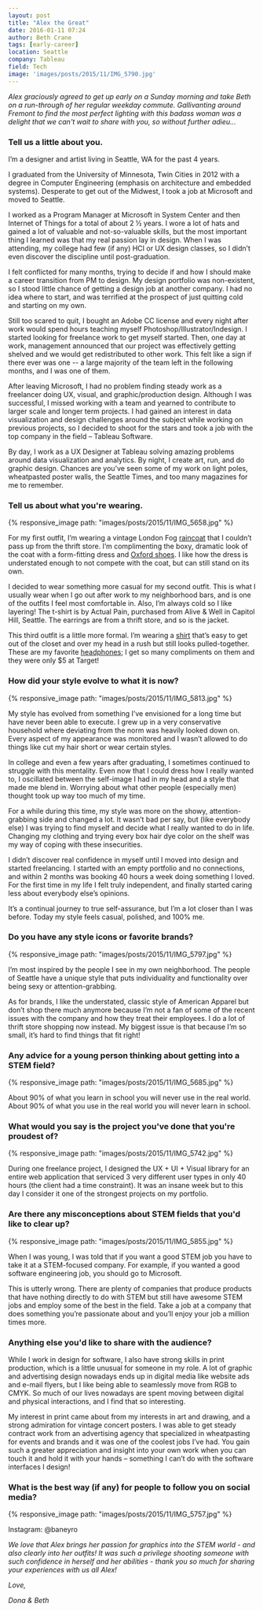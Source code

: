 ```yaml
---
layout: post
title: "Alex the Great"
date: 2016-01-11 07:24
author: Beth Crane
tags: [early-career]
location: Seattle
company: Tableau
field: Tech
image: 'images/posts/2015/11/IMG_5790.jpg'
---
```


*Alex graciously agreed to get up early on a Sunday morning and take Beth on a run-through of her regular weekday commute. Gallivanting around Fremont to find the most perfect lighting with this badass woman was a delight that we can't wait to share with you, so without further adieu...*

### Tell us a little about you.

I’m a designer and artist living in Seattle, WA for the past 4 years.

I graduated from the University of Minnesota, Twin Cities in 2012 with a degree in Computer Engineering (emphasis on architecture and embedded systems). Desperate to get out of the Midwest, I took a job at Microsoft and moved to Seattle.

I worked as a Program Manager at Microsoft in System Center and then Internet of Things for a total of about 2 ½ years. I wore a lot of hats and gained a lot of valuable and not-so-valuable skills, but the most important thing I learned was that my real passion lay in design. When I was attending, my college had few (if any) HCI or UX design classes, so I didn’t even discover the discipline until post-graduation.

I felt conflicted for many months, trying to decide if and how I should make a career transition from PM to design. My design portfolio was non-existent, so I stood little chance of getting a design job at another company. I had no idea where to start, and was terrified at the prospect of just quitting cold and starting on my own.

Still too scared to quit, I bought an Adobe CC license and every night after work would spend hours teaching myself Photoshop/Illustrator/Indesign. I started looking for freelance work to get myself started. Then, one day at work, management announced that our project was effectively getting shelved and we would get redistributed to other work. This felt like a sign if there ever was one -- a large majority of the team left in the following months, and I was one of them.

After leaving Microsoft, I had no problem finding steady work as a freelancer doing UX, visual, and graphic/production design. Although I was successful, I missed working with a team and yearned to contribute to larger scale and longer term projects. I had gained an interest in data visualization and design challenges around the subject while working on previous projects, so I decided to shoot for the stars and took a job with the top company in the field – Tableau Software.

By day, I work as a UX Designer at Tableau solving amazing problems around data visualization and analytics. By night, I create art, run, and do graphic design. Chances are you’ve seen some of my work on light poles, wheatpasted poster walls, the Seattle Times, and too many magazines for me to remember.

### Tell us about what you're wearing.

{% responsive_image path: "images/posts/2015/11/IMG_5658.jpg" %}

For my first outfit, I’m wearing a vintage London Fog [raincoat](http://amzn.to/1ScsJ1k) that I couldn’t pass up from the thrift store. I’m complimenting the boxy, dramatic look of the coat with a form-fitting dress and [Oxford shoes](http://amzn.to/1RvPihu). I like how the dress is understated enough to not compete with the coat, but can still stand on its own.

I decided to wear something more casual for my second outfit. This is what I usually wear when I go out after work to my neighborhood bars, and is one of the outfits I feel most comfortable in. Also, I’m always cold so I like layering! The t-shirt is by Actual Pain, purchased from Alive & Well in Capitol Hill, Seattle. The earrings are from a thrift store, and so is the jacket.

This third outfit is a little more formal. I’m wearing a [shirt](http://amzn.to/1ScsV0t) that’s easy to get out of the closet and over my head in a rush but still looks pulled-together. These are my favorite [headphones](http://amzn.to/1RvPBsJ); I get so many compliments on them and they were only $5 at Target!

### How did your style evolve to what it is now?

{% responsive_image path: "images/posts/2015/11/IMG_5813.jpg" %}

My style has evolved from something I’ve envisioned for a long time but have never been able to execute. I grew up in a very conservative household where deviating from the norm was heavily looked down on. Every aspect of my appearance was monitored and I wasn’t allowed to do things like cut my hair short or wear certain styles.

In college and even a few years after graduating, I sometimes continued to struggle with this mentality. Even now that I could dress how I really wanted to, I oscillated between the self-image I had in my head and a style that made me blend in. Worrying about what other people (especially men) thought took up way too much of my time.

For a while during this time, my style was more on the showy, attention-grabbing side and changed a lot. It wasn’t bad per say, but (like everybody else) I was trying to find myself and decide what I really wanted to do in life. Changing my clothing and trying every box hair dye color on the shelf was my way of coping with these insecurities.

I didn’t discover real confidence in myself until I moved into design and started freelancing. I started with an empty portfolio and no connections, and within 2 months was booking 40 hours a week doing something I loved. For the first time in my life I felt truly independent, and finally started caring less about everybody else’s opinions.

It’s a continual journey to true self-assurance, but I’m a lot closer than I was before. Today my style feels casual, polished, and 100% me.

### Do you have any style icons or favorite brands?

{% responsive_image path: "images/posts/2015/11/IMG_5797.jpg" %}

I’m most inspired by the people I see in my own neighborhood. The people of Seattle have a unique style that puts individuality and functionality over being sexy or attention-grabbing.

As for brands, I like the understated, classic style of American Apparel but don’t shop there much anymore because I’m not a fan of some of the recent issues with the company and how they treat their employees. I do a lot of thrift store shopping now instead. My biggest issue is that because I’m so small, it’s hard to find things that fit right!

### Any advice for a young person thinking about getting into a STEM field?

{% responsive_image path: "images/posts/2015/11/IMG_5685.jpg" %}

About 90% of what you learn in school you will never use in the real world. About 90% of what you use in the real world you will never learn in school.

### What would you say is the project you've done that you're proudest of?

{% responsive_image path: "images/posts/2015/11/IMG_5742.jpg" %}

During one freelance project, I designed the UX + UI + Visual library for an entire web application that serviced 3 very different user types in only 40 hours (the client had a time constraint). It was an insane week but to this day I consider it one of the strongest projects on my portfolio.

### Are there any misconceptions about STEM fields that you'd like to clear up?

{% responsive_image path: "images/posts/2015/11/IMG_5855.jpg" %}

When I was young, I was told that if you want a good STEM job you have to take it at a STEM-focused company. For example, if you wanted a good software engineering job, you should go to Microsoft.

This is utterly wrong. There are plenty of companies that produce products that have nothing directly to do with STEM but still have awesome STEM jobs and employ some of the best in the field. Take a job at a company that does something you’re passionate about and you’ll enjoy your job a million times more.

### Anything else you'd like to share with the audience?

While I work in design for software, I also have strong skills in print production, which is a little unusual for someone in my role. A lot of graphic and advertising design nowadays ends up in digital media like website ads and e-mail flyers, but I like being able to seamlessly move from RGB to CMYK. So much of our lives nowadays are spent moving between digital and physical interactions, and I find that so interesting.

My interest in print came about from my interests in art and drawing, and a strong admiration for vintage concert posters. I was able to get steady contract work from an advertising agency that specialized in wheatpasting for events and brands and it was one of the coolest jobs I’ve had. You gain such a greater appreciation and insight into your own work when you can touch it and hold it with your hands – something I can’t do with the software interfaces I design!

### What is the best way (if any) for people to follow you on social media?

{% responsive_image path: "images/posts/2015/11/IMG_5757.jpg" %}

Instagram: @baneyro 

*We love that Alex brings her passion for graphics into the STEM world - and also clearly into her outfits! It was such a privilege shooting someone with such confidence in herself and her abilities - thank you so much for sharing your experiences with us all Alex!*

*Love,*

*Dona & Beth*
